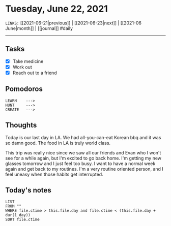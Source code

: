 # Tuesday, June 22, 2021
`LINKS:` [[2021-06-21|previous]] | [[2021-06-23|next]] |  [[2021-06 June|month]] | [[journal]] 
#daily

---
## Tasks
- [x]  Take medicine
- [x]  Work out
- [x]  Reach out to a friend

## Pomodoros
```
LEARN    ---> 
HUNT     ---> 
CREATE   ---> 
```

## Thoughts
Today is our last day in LA. We had all-you-can-eat Korean bbq and it was so damn good. The food in LA is truly world class. 

This trip was really nice since we saw all our friends and Evan who I won't see for a while again, but I'm excited to go back home. I'm getting my new glasses tomorrow and I just feel too busy. I want to have a normal week again and get back to my routines. I'm a very routine oriented person, and I feel uneasy when those habits get interrupted. 

## Today's notes
```dataview
LIST 
FROM ""
WHERE file.ctime > this.file.day and file.ctime < (this.file.day + dur(1 day))
SORT file.ctime
```

